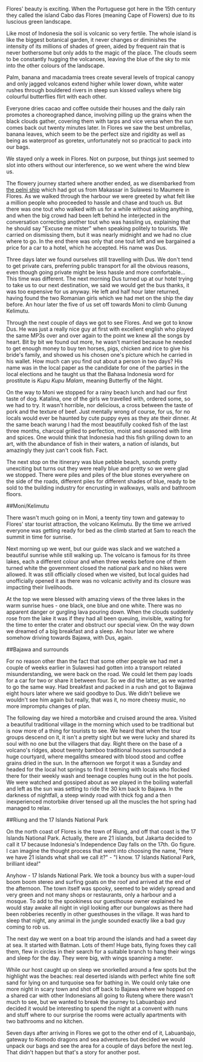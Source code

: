 Flores' beauty is exciting. When the Portuguese got here in the 15th century they called the island Cabo das Flores (meaning Cape of Flowers) due to its luscious green landscape. 

Like most of Indonesia the soil is volcanic so very fertile. The whole island is like the biggest botanical garden, it never changes or diminishes the intensity of its millions of shades of green, aided by frequent rain that is never bothersome but only adds to the magic of the place. The clouds seem to be constantly hugging the volcanoes, leaving the blue of the sky to mix into the other colours of the landscape.

Palm, banana and macadamia trees create several levels of tropical canopy and only jagged volcanos extend higher while lower down, white water rushes through bouldered rivers in steep sun kissed valleys where big colourful butterflies flirt with each other.

Everyone dries cacao and coffee outside their houses and the daily rain promotes a choreographed dance, involving pilling up the grains when the black clouds gather, covering them with tarps and vice versa when the sun comes back out twenty minutes later. In Flores we saw the best umbrellas, banana leaves, which seem to be the perfect size and rigidity as well as being as waterproof as goretex, unfortunately not so practical to pack into our bags.

We stayed only a week in Flores. Not on purpose, but things just seemed to slot into others without our interference, so we went where the wind blew us.

The flowery journey started where another ended, as we disembarked from [the pelni ship](/blog/indonesia/pelni-adventures/) which had got us from Makassar in Sulawesi to Maumere in Flores. As we walked through the harbour we were greeted by what felt like a million people who proceeded to hassle and chase and touch us. But there was one tout who walked with us for a while without asking anything, and when the big crowd had been left behind he interjected in the conversation correcting another tout who was hassling us, explaining that he should say "Excuse me mister" when speaking politely to tourists. We carried on dismissing them, but it was nearly midnight and we had no clue where to go. In the end there was only that one tout left and we bargained a price for a car to a hotel, which he accepted. His name was Dus.

Three days later we found ourselves still travelling with Dus. We don't tend to get private cars, preferring public transport for all the obvious reasons, even though going private might be less hassle and more comfortable... This time was different. The next morning Dus turned up at our hotel trying to take us to our next destination, we said we would get the bus thanks, it was too expensive for us anyway. He left and half hour later returned, having found the two Romanian girls which we had met on the ship the day before. An hour later the five of us set off towards Moni to climb Gunung Kelimutu. 

Through the next couple of days we got to see Flores. And we got to know Dus. He was just a really nice guy at first with excellent english who played the same MP3s over and over again to the point we knew all the songs by heart. Bit by bit we found out more, he wasn't married because he needed to get enough money to buy ten horses, pigs, chicken and rice to give his bride's family, and showed us his chosen one's picture which he carried in his wallet. How much can you find out about a person in two days? His name was in the local paper as the candidate for one of the parties in the local elections and he taught us that the Bahasa Indonesia word for prostitute is *Kupu Kupu Malam*, meaning Butterfly of the Night.

On the way to Moni we stopped for a rainy beach lunch and had our first taste of dog. Katalina, one of the girls we travelled with, ordered some, so we had to try. It wasn't horrible, nor delicious, a cross between the taste of pork and the texture of beef. Just mentally wrong of course, for us, for no locals would ever be haunted by cute puppy eyes as they ate their dinner. At the same beach warung I had the most beautifully cooked fish of the last three months, charcoal grilled to perfection, moist and seasoned with lime and spices. One would think that Indonesia had this fish grilling down to an art, with the abundance of fish in their waters, a nation of islands, but amazingly they just can't cook fish. Fact. 

The next stop on the itinerary was blue pebble beach, sounds pretty unexciting but turns out they were really blue and pretty so we were glad we stopped. There were piles and piles of the blue stones everywhere on the side of the roads, different piles for different shades of blue, ready to be sold to the building industry for encrusting in walkways, walls and bathroom floors.

##Moni/Kelimutu

There wasn't much going on in Moni, a teenty tiny town and gateway to Flores' star tourist attraction, the volcano Kelimutu. By the time we arrived everyone was getting ready for bed as the climb started at 5am to reach the summit in time for sunrise.

Next morning up we went, but our guide was slack and we watched a beautiful sunrise while still walking up. The volcano is famous for its three lakes, each a different colour and when three weeks before one of them turned white the government closed the national park and no hikes were allowed. It was still officially closed when we visited, but local guides had unofficially opened it as there was no volcanic activity and its closure was impacting their livelihoods.

At the top we were blessed with amazing views of the three lakes in the warm sunrise hues - one black, one blue and one white. There was no apparent danger or gurgling lava pouring down. When the clouds suddenly rose from the lake it was if they had all been queuing, invisible, waiting for the time to enter the crater and obstruct our special view. On the way down we dreamed of a big breakfast and a sleep. An hour later we where somehow driving towards Bajawa, with Dus, again.

##Bajawa and surrounds

For no reason other than the fact that some other people we had met a couple of weeks earlier in Sulawesi had gotten into a transport related misunderstanding, we were back on the road. We could let them pay loads for a car for two or share it between four. So we did the latter, as we wanted to go the same way. Had breakfast and packed in a rush and got to Bajawa eight hours later where we said goodbye to Dus. We didn't believe we wouldn't see him again but really, that was it, no more cheesy music, no more impromptu changes of plan. 

The following day we hired a motorbike and cruised around the area.
Visited a beautiful traditional village in the morning which used to be traditional but is now more of a thing for tourists to see. We heard that when the tour groups descend on it, it isn't a pretty sight but we were lucky and shared its soul with no one but the villagers that day. Right there on the base of a volcano's ridges, about twenty bamboo traditional houses surrounded a huge courtyard, where megaliths smeared with blood stood and coffee grains dried in the sun. In the afternoon we forgot it was a Sunday and headed for the local hot springs to find it teeming with locals who flocked there for their weekly wash and teenage couples hung out in the hot pools. We were watched and gossiped about as we played in the boiling waterfall and left as the sun was setting to ride the 30 km back to Bajawa.  In the darkness of nightfall, a steep windy road with thick fog and a then inexperienced motorbike driver tensed up all the muscles the hot spring had managed to relax.

##Riung and the 17 Islands National Park

On the north coast of Flores is the town of Riung, and off that coast is the 17 Islands National Park. Actually, there are 21 islands, but Jakarta decided to call it 17 because Indonesia's Independence Day falls on the 17th. Go figure. I can imagine the thought process that went into choosing the name, "Here we have 21 islands what shall we call it?" - "I know. 17 Islands National Park, brilliant idea!"

Anyhow - 17 Islands National Park. We took a bouncy bus with a super-loud boom boom stereo and surfing goats on the roof and arrived at the end of the afternoon. The town itself was spooky, seemed to be widely spread and very green and not many shops or restaurants, only a harbour and a mosque. To add to the spookiness our guesthouse owner explained he would stay awake all night in vigil looking after our bungalows as there had been robberies recently in other guesthouses in the village. It was hard to sleep that night, any animal in the jungle sounded exactly like a bad guy coming to rob us.

The next day we went on a boat trip around the islands and had a sweet day at sea. It started with Batman. Lots of them! Huge bats, flying foxes they call them, flew in circles in their search for a suitable branch to hang their wings and sleep for the day. They were big, with wings spanning a meter. 

While our host caught up on sleep we snorkelled around a few spots but the highlight was the beaches: real deserted islands with perfect white fine soft sand for lying on and turquoise sea for bathing in. We could only take one more night in scary town and shot off back to Bajawa where we hopped on a shared car with other Indonesians all going to Ruteng where there wasn't much to see, but we wanted to break the journey to Labuanbajo and decided it would be interesting to spend the night at a convent with nuns and stuff where to our surprise the rooms were actually apartments with two bathrooms and no kitchen.

Seven days after arriving in Flores we got to the other end of it, Labuanbajo, gateway to Komodo dragons and sea adventures but decided we would unpack our bags and see the area for a couple of days before the next leg. That didn't happen but that's a story for another post.